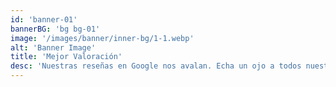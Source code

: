 ```yaml
---
id: 'banner-01'
bannerBG: 'bg bg-01'
image: '/images/banner/inner-bg/1-1.webp'
alt: 'Banner Image'
title: 'Mejor Valoración'
desc: 'Nuestras reseñas en Google nos avalan. Echa un ojo a todos nuestros clientes satisfechos'
---
```

